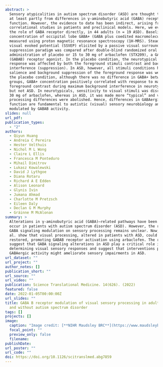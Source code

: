 ```yaml
---
abstract: >
  Sensory atypicalities in autism spectrum disorder (ASD) are thought to arise
  at least partly from differences in γ-aminobutyric acid (GABA) receptor
  function. However, the evidence to date has been indirect, arising from
  correlational studies in patients and preclinical models. Here, we evaluated
  the role of GABA receptor directly, in 44 adults (n = 19 ASD). Baseline
  concentration of occipital lobe GABA+ (GABA plus coedited macromolecules) was
  measured using proton magnetic resonance spectroscopy (1H-MRS). Steady-state
  visual evoked potential (SSVEP) elicited by a passive visual surround
  suppression paradigm was compared after double-blind randomized oral
  administration of placebo or 15 to 30 mg of arbaclofen (STX209), a GABA type B
  (GABAB) receptor agonist. In the placebo condition, the neurotypical SSVEP
  response was affected by both the foreground stimuli contrast and background
  interference (suppression). In ASD, however, all stimuli conditions had equal
  salience and background suppression of the foreground response was weaker. In
  the placebo condition, although there was no difference in GABA+ between
  groups, GABA+ concentration positively correlated with response to maximum
  foreground contrast during maximum background interference in neurotypicals,
  but not ASD. In neurotypicals, sensitivity to visual stimuli was disrupted by
  30 mg of arbaclofen, whereas in ASD, it was made more “typical” and visual
  processing differences were abolished. Hence, differences in GABAergic
  function are fundamental to autistic (visual) sensory neurobiology and are
  modulated by GABAB activity.
slides: null
url_pdf: 
publication_types:
  - "2"
authors:
  - Qiyun Huang
  - Andreia C Pereira
  - Hester Velthuis
  - Nichol M L Wong
  - Claire L Ellis
  - Francesca M Ponteduro
  - Mihail Dimitrov
  - Lukasz Kowalewski
  - David J Lythgoe
  - Diana Rotaru
  - Richard A E Edden
  - Alison Leonard
  - Glynis Ivin
  - Jumana Ahmad
  - Charlotte M Pretzsch
  - Eileen Daly
  - Declan G M Murphy
  - Gráinne M McAlonan
summary: >
  Alterations in γ-aminobutyric acid (GABA)–related pathways have been shown to
  occur in patients with autism spectrum disorder (ASD). However, the role of
  GABA signaling modulation on sensory processing remains unclear. Now, Huang et
  al. show that visual processing, altered in patients with ASD, could be
  restored, promoting GABAB receptor activation using arbaclofen. The results
  suggest that GABA signaling alterations in ASD play a critical role in
  determining visual sensory responses and suggest that interventions promoting
  GABAergic activity might ameliorate sensory impairments in ASD.
url_dataset: ""
url_project: ""
author_notes: []
publication_short: ""
url_source: ""
url_video: ""
publication: Science Translational Medicine. 14(626). (2022)
featured: false
date: 2022-01-05T00:00:00Z
url_slides: ""
title: GABA B receptor modulation of visual sensory processing in adults with
  and without autism spectrum disorder
tags: []
projects: []
image:
  caption: "Image credit: [**NIHR Maudsley BRC**](https://www.maudsleybrc.nihr.ac.uk/media/412363/visual-sensitivity-autism-1.png)"
  focal_point: ""
  preview_only: false
  filename: 
publishDate: 
url_poster: ""
url_code: ""
doi: https://doi.org/10.1126/scitranslmed.abg7859
---
```


<!--- {{% callout note %}} ---->

<!--- Click the _Cite_ button above to demo the feature to enable visitors to import publication metadata into their reference management software. ---->
<!--- {{% /callout %}} ---->

<!--- Supplementary notes can be added here, including [code and math](https://wowchemy.com/docs/content/writing-markdown-latex/). ---->
